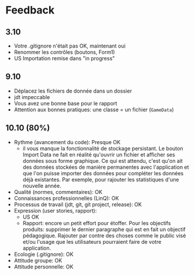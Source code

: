 # Feedback

## 3.10

- Votre .gitignore n'était pas OK, maintenant oui
- Renommer les contrôles (boutons, Form1)
- US Importation remise dans "in progress"

## 9.10

- Déplacez les fichiers de donnée dans un dossier
- jdt impeccable
- Vous avez une bonne base pour le rapport
- Attention aux bonnes pratiques: une classe = un fichier (`GameData`)

## 10.10 (80%)

- Rythme (avancement du code): Presque OK
  - il vous manque la fonctionnalité de stockage persistant. Le bouton Import Data ne fait en réalité qu'ouvrir un fichier et afficher ses données sous forme graphique. Ce qui est attendu, c'est qu'on ait des données stockées de manière permanentes avec l'application et que l'on puisse importer des données pour compléter les données déjà existantes. Par exemple, pour rajouter les statistiques d'une nouvelle année.
- Qualité (normes, commentaires): OK
- Connaissances professionnelles (LinQ): OK
- Processus de travail (jdt, git, git project, release): OK
- Expression (user stories, rapport):
  - US OK
  - Rapport: encore un petit effort pour étoffer. Pour les objectifs produits: supprimer le dernier paragraphe qui est en fait un objectif pédagogique. Rajouter par contre des choses comme le public visé et/ou l'usage que les utilisateurs pourraient faire de votre application.
- Ecologie (.gitignore): OK
- Attitude groupe: OK
- Attitude personnelle: OK
